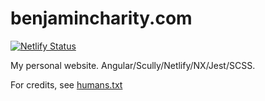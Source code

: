 # benjamincharity.com

[![Netlify Status](https://api.netlify.com/api/v1/badges/077be245-8214-4fb5-b1f2-9d3394b26b03/deploy-status)](https://app.netlify.com/sites/zealous-galileo-668240/deploys)

My personal website. Angular/Scully/Netlify/NX/Jest/SCSS.

For credits, see [humans.txt][humans]

<!-- Links -->
[humans]: apps/web/src/humans.txt
